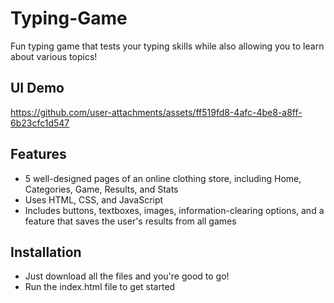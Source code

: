 # Typing-Game
Fun typing game that tests your typing skills while also allowing you to learn about various topics!

## UI Demo
https://github.com/user-attachments/assets/ff519fd8-4afc-4be8-a8ff-6b23cfc1d547

## Features
* 5 well-designed pages of an online clothing store, including Home, Categories, Game, Results, and Stats
* Uses HTML, CSS, and JavaScript
* Includes buttons, textboxes, images, information-clearing options, and a feature that saves the user's results from all games

## Installation
* Just download all the files and you're good to go!
* Run the index.html file to get started

